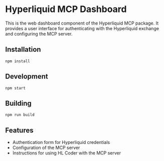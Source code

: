 # Hyperliquid MCP Dashboard

This is the web dashboard component of the Hyperliquid MCP package. It provides a user interface for authenticating with the Hyperliquid exchange and configuring the MCP server.

## Installation

```
npm install
```

## Development

```
npm start
```

## Building

```
npm run build
```

## Features

- Authentication form for Hyperliquid credentials
- Configuration of the MCP server
- Instructions for using HL Coder with the MCP server
